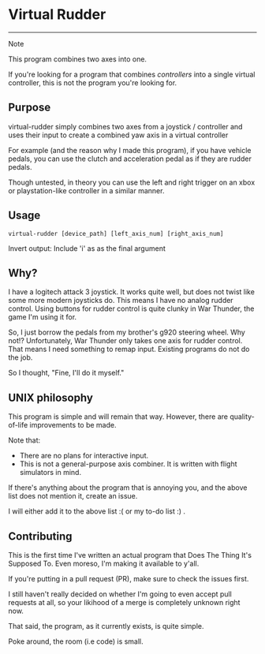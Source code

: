 # Virtual Rudder

---

> [!note]
> This program combines two axes into one.
> 
> If you're looking for a program that combines *controllers*
> into a single virtual controller, this is not the program
> you're looking for.

## Purpose

virtual-rudder simply combines two axes from a joystick / controller
and uses their input to create a combined yaw axis in a virtual controller

For example (and the reason why I made this program), if you have vehicle pedals, 
you can use the clutch and acceleration pedal as if they are rudder pedals.

Though untested, in theory you can use the left and right trigger on an xbox or playstation-like
controller in a similar manner.

## Usage

``virtual-rudder [device_path] [left_axis_num] [right_axis_num]``

Invert output: Include 'i' as as the final argument

## Why?

I have a logitech attack 3 joystick. It works quite well, but does not twist like 
some more modern joysticks do. This means I have no analog rudder control. Using buttons
for rudder control is quite clunky in War Thunder, the game I'm using it for.

So, I just borrow the pedals from my brother's g920 steering wheel. Why not!?
Unfortunately, War Thunder only takes one axis for rudder control. That 
means I need something to remap input. Existing programs do not do the job.

So I thought, "Fine, I'll do it myself."

## UNIX philosophy

This program is simple and will remain that way.
However, there are quality-of-life improvements
to be made.

Note that:

- There are no plans for interactive input.
- This is not a general-purpose axis combiner. It is written with flight simulators in mind.

If there's anything about the program that is annoying you, and the above list does not mention it, create an issue.

I will either add it to the above list :( or my to-do list :) .

## Contributing

This is the first time I've written an actual program that Does The Thing It's Supposed To.
Even moreso, I'm making it available to y'all.

If you're putting in a pull request (PR), make sure to check the issues first.

I still haven't really decided on whether I'm going to even accept pull requests at all, so your
likihood of a merge is completely unknown right now.

That said, the program, as it currently exists, is quite simple.

Poke around, the room (i.e code) is small.
